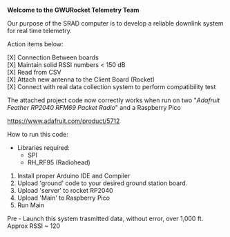 **Welcome to the GWURocket Telemetry Team**

Our purpose of the SRAD computer is to develop a reliable 
downlink system for real time telemetry.

Action items below:

  [X] Connection Between boards <br/>
  [X] Maintain solid RSSI numbers < 150 dB <br/>
  [X] Read from CSV <br/>
  [X] Attach new antenna to the Client Board (Rocket) <br/>
  [X] Connect with real data collection system to perform compatibility test <br/>

  The attached project code now correctly works when run on two "_Adafruit Feather RP2040 RFM69 Packet Radio_" and a Raspberry Pico 

  https://www.adafruit.com/product/5712

How to run this code:
  - Libraries required:
    - SPI
    - RH_RF95 (Radiohead)

1. Install proper Arduino IDE and Compiler
2. Upload 'ground' code to your desired ground station board.
3. Upload 'server' to rocket RP2040
4. Upload 'Main' to Raspberry Pico
5. Run Main

Pre - Launch this system trasmitted data, without error, over 1,000 ft. Approx RSSI ~ 120 

